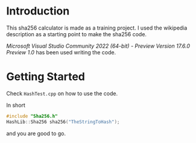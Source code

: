 # Introduction
This sha256 calculator is made as a training project.
I used the wikipedia description as a starting point to make the sha256 code.

*Microsoft Visual Studio Community 2022 (64-bit) - Preview
Version 17.6.0 Preview 1.0* has been used writing the code.

# Getting Started
Check ```HashTest.cpp``` on how to use the code.

In short
```C++
#include "Sha256.h"
HashLib::Sha256 sha256("TheStringToHash");
```
and you are good to go.